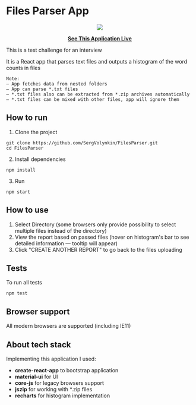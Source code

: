 # Files Parser App
<p align="center">
  <img src="https://gdurl.com/1Ptw">
</p>
<p align="center">
  <b><a href="https://sergvolynkin.github.io/FilesParser/">See This Application Live</a></b>
</p>

This is a test challenge for an interview

It is a React app that parses text files and outputs a histogram of the word counts in files
```shell
Note:
— App fetches data from nested folders
— App can parse *.txt files
— *.txt files also can be extracted from *.zip archives automatically
— *.txt files can be mixed with other files, app will ignore them
```

## How to run

1. Clone the project
```shell
git clone https://github.com/SergVolynkin/FilesParser.git 
cd FilesParser
```

2. Install dependencies
```shell
npm install
```

3. Run
```shell
npm start
```

## How to use

1. Select Directory (some browsers only provide possibility to select multiple files instead of the directory)
2. View the report based on passed files (hover on histogram's bar to see detailed information — tooltip will appear)
3. Click "CREATE ANOTHER REPORT" to go back to the files uploading

## Tests

To run all tests
```shell
npm test
```

## Browser support

All modern browsers are supported (including IE11)

## About tech stack

Implementing this application I used:
* **create-react-app** to bootstrap application
* **material-ui** for UI
* **core-js** for legacy browsers support
* **jszip** for working with *.zip files
* **recharts** for histogram implementation


